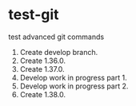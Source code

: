 # test-git
test advanced git commands

1. Create develop branch.
2. Create 1.36.0.
3. Create 1.37.0.
4. Develop work in progress part 1.
5. Develop work in progress part 2.
6. Create 1.38.0.
